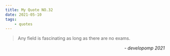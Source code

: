 ```yaml
---
title: My Quote NO.32
date: 2021-05-10
tags:
	- quotes
---
```


> Any field is fascinating as long as there are no exams.

<div style="text-align: right"> <i>- developomp 2021</i> </div>
